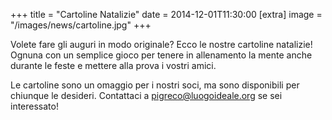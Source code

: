 +++
title = "Cartoline Natalizie"
date = 2014-12-01T11:30:00
[extra]
image = "/images/news/cartoline.jpg"
+++

Volete fare gli auguri in modo originale? Ecco le nostre cartoline natalizie!
Ognuna con un semplice gioco per tenere in allenamento la mente anche durante le feste e mettere alla prova i vostri amici.

Le cartoline sono un omaggio per i nostri soci, ma sono disponibili per chiunque le desideri.
Contattaci a [pigreco@luogoideale.org][1] se sei interessato!

[1]: mailto:pigreco@luogoideale.org
